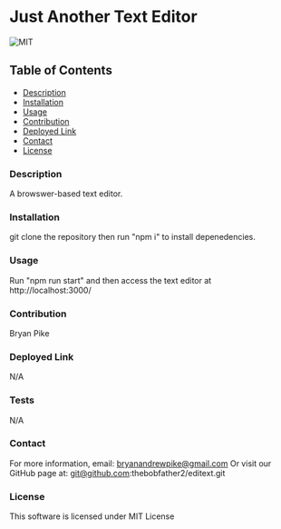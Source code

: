 # Just Another Text Editor
![MIT](https://img.shields.io/badge/license-mit-blue)
## Table of Contents
- [Description](#description)
- [Installation](#installation)
- [Usage](#usage)
- [Contribution](#contribution)
- [Deployed Link](#deployedlink)
- [Contact](#contact)
- [License](#license)
### Description
A browswer-based text editor.
### Installation
git clone the repository then run "npm i" to install depenedencies.
### Usage
Run "npm run start" and then access the text editor at http://localhost:3000/
### Contribution
Bryan Pike
### Deployed Link
N/A
### Tests
N/A
### Contact
For more information, email: [bryanandrewpike@gmail.com](mailto:bryanandrewpike@gmail.com)
Or visit our GitHub page at: git@github.com:thebobfather2/editext.git

### License 
This software is licensed under MIT License